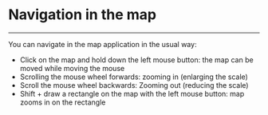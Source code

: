 # Navigation in the map
***

You can navigate in the map application in the usual way:
* Click on the map and hold down the left mouse button: the map can be moved while moving the mouse
* Scrolling the mouse wheel forwards: zooming in (enlarging the scale)
* Scroll the mouse wheel backwards: Zooming out (reducing the scale)
* Shift + draw a rectangle on the map with the left mouse button: map zooms in on the rectangle

